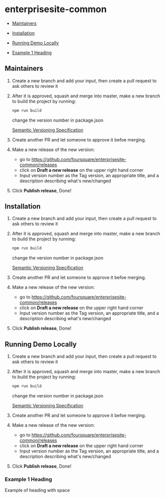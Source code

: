# enterprisesite-common

- [Maintainers](#maintainers)
- [Installation](#Installation)
- [Running Demo Locally](#running-demo-locally)


- [Example 1 Heading](###Example%201%20Heading)




## Maintainers

1.  Create a new branch and add your input, then create a pull request to ask others to review it
2.  After it is approved, squash and merge into master, make a new branch to build the project by running:
    ```jsx
    npm run build
    ```
    change the version number in package.json
    
    [Semantic Versioning Specification](https://semver.org/)
3.  Create another PR and let someone to approve it befoe merging.
4.  Make a new release of the new version: 
    - go to https://github.com/foursquare/enterprisesite-common/releases
    - click on **Draft a new release** on the upper right hand corner
    - Input version number as the Tag version, an appropriate title, and a description describing what's new/changed

5. Click **Publish release**, Done!

## Installation

1.  Create a new branch and add your input, then create a pull request to ask others to review it
2.  After it is approved, squash and merge into master, make a new branch to build the project by running:
    ```jsx
    npm run build
    ```
    change the version number in package.json
    
    [Semantic Versioning Specification](https://semver.org/)
3.  Create another PR and let someone to approve it befoe merging.
4.  Make a new release of the new version: 
    - go to https://github.com/foursquare/enterprisesite-common/releases
    - click on **Draft a new release** on the upper right hand corner
    - Input version number as the Tag version, an appropriate title, and a description describing what's new/changed

5. Click **Publish release**, Done!

## Running Demo Locally

1.  Create a new branch and add your input, then create a pull request to ask others to review it
2.  After it is approved, squash and merge into master, make a new branch to build the project by running:
    ```jsx
    npm run build
    ```
    change the version number in package.json
    
    [Semantic Versioning Specification](https://semver.org/)
3.  Create another PR and let someone to approve it befoe merging.
4.  Make a new release of the new version: 
    - go to https://github.com/foursquare/enterprisesite-common/releases
    - click on **Draft a new release** on the upper right hand corner
    - Input version number as the Tag version, an appropriate title, and a description describing what's new/changed

5. Click **Publish release**, Done!


### Example 1 Heading

Example of heading with space
